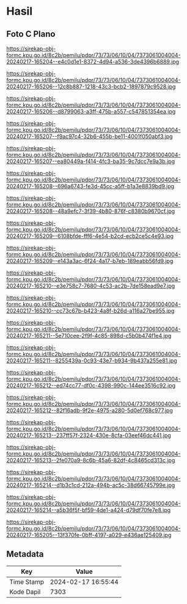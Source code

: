 # Hasil

## Foto C Plano

https://sirekap-obj-formc.kpu.go.id/8c2b/pemilu/pdpr/73/73/06/10/04/7373061004004-20240217-165204--e4c0d1e1-8372-4d94-a536-3de4396b6889.jpg

https://sirekap-obj-formc.kpu.go.id/8c2b/pemilu/pdpr/73/73/06/10/04/7373061004004-20240217-165206--12c8b887-1218-43c3-bcb2-1897879c9528.jpg

https://sirekap-obj-formc.kpu.go.id/8c2b/pemilu/pdpr/73/73/06/10/04/7373061004004-20240217-165206--d8799063-a3ff-475b-a557-c547851354ea.jpg

https://sirekap-obj-formc.kpu.go.id/8c2b/pemilu/pdpr/73/73/06/10/04/7373061004004-20240217-165207--f9ac97c4-32b6-455b-be11-4001f050abf3.jpg

https://sirekap-obj-formc.kpu.go.id/8c2b/pemilu/pdpr/73/73/06/10/04/7373061004004-20240217-165207--ea80449a-f414-4fc3-ba35-9c7dcc7e9a3b.jpg

https://sirekap-obj-formc.kpu.go.id/8c2b/pemilu/pdpr/73/73/06/10/04/7373061004004-20240217-165208--696a6743-fe3d-45cc-a5ff-b1a3e8839bd9.jpg

https://sirekap-obj-formc.kpu.go.id/8c2b/pemilu/pdpr/73/73/06/10/04/7373061004004-20240217-165208--48a9efc7-3f39-4b80-876f-c8380b9670cf.jpg

https://sirekap-obj-formc.kpu.go.id/8c2b/pemilu/pdpr/73/73/06/10/04/7373061004004-20240217-165209--6108bfde-fff6-4e54-b2cd-ecb2ce5c4e93.jpg

https://sirekap-obj-formc.kpu.go.id/8c2b/pemilu/pdpr/73/73/06/10/04/7373061004004-20240217-165209--e143a3ac-6f24-4a17-b7eb-189eabb56fd9.jpg

https://sirekap-obj-formc.kpu.go.id/8c2b/pemilu/pdpr/73/73/06/10/04/7373061004004-20240217-165210--e3e758c7-7680-4c53-ac2b-7de158ead9e7.jpg

https://sirekap-obj-formc.kpu.go.id/8c2b/pemilu/pdpr/73/73/06/10/04/7373061004004-20240217-165210--cc73c67b-b423-4a8f-b26d-a116a27be955.jpg

https://sirekap-obj-formc.kpu.go.id/8c2b/pemilu/pdpr/73/73/06/10/04/7373061004004-20240217-165211--5e710cee-2f9f-4c85-898d-c5b0b474f1e4.jpg

https://sirekap-obj-formc.kpu.go.id/8c2b/pemilu/pdpr/73/73/06/10/04/7373061004004-20240217-165211--8255439a-0c93-43e7-b934-9b437a255e81.jpg

https://sirekap-obj-formc.kpu.go.id/8c2b/pemilu/pdpr/73/73/06/10/04/7373061004004-20240217-165212--ed74cc77-df0c-4398-990c-144ee3516c92.jpg

https://sirekap-obj-formc.kpu.go.id/8c2b/pemilu/pdpr/73/73/06/10/04/7373061004004-20240217-165212--82f16adb-9f2e-4975-a280-5d0ef768c977.jpg

https://sirekap-obj-formc.kpu.go.id/8c2b/pemilu/pdpr/73/73/06/10/04/7373061004004-20240217-165213--237ff57f-2324-430e-8cfa-03eef46dc441.jpg

https://sirekap-obj-formc.kpu.go.id/8c2b/pemilu/pdpr/73/73/06/10/04/7373061004004-20240217-165213--2fe070a9-8c6b-45a6-82df-4c8465cd313c.jpg

https://sirekap-obj-formc.kpu.go.id/8c2b/pemilu/pdpr/73/73/06/10/04/7373061004004-20240217-165214--d1b3c1cd-212a-494b-ac5c-38d66745799e.jpg

https://sirekap-obj-formc.kpu.go.id/8c2b/pemilu/pdpr/73/73/06/10/04/7373061004004-20240217-165214--a5b36f5f-bf59-4de1-a424-d79df70fe7e8.jpg

https://sirekap-obj-formc.kpu.go.id/8c2b/pemilu/pdpr/73/73/06/10/04/7373061004004-20240217-165205--13f370fe-0bff-4197-a029-e436ae125409.jpg


## Metadata

| Key        | Value               |
| ---------- | ------------------- |
| Time Stamp | 2024-02-17 16:55:44 |
| Kode Dapil | 7303                |



